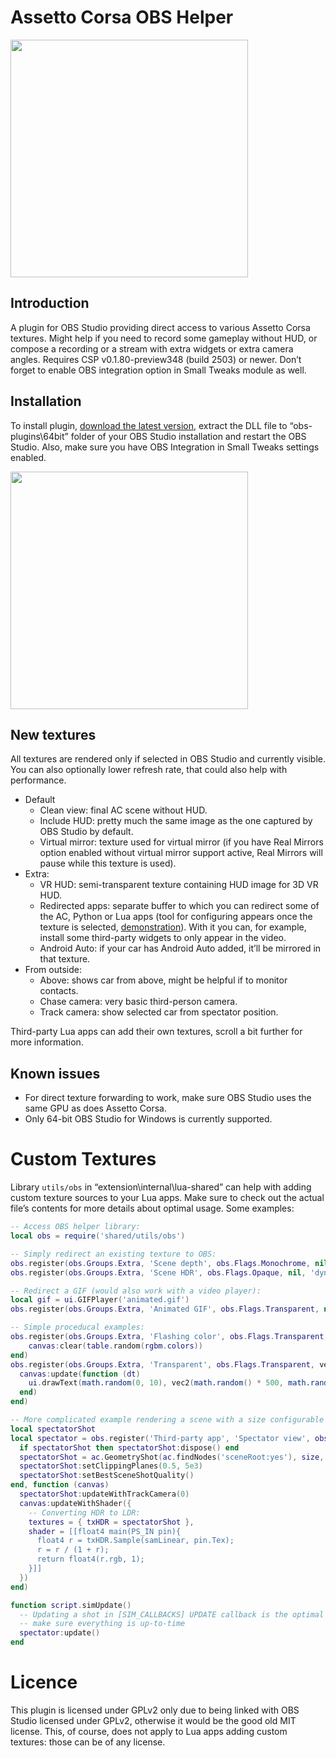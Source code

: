 # Assetto Corsa OBS Helper

<a href="https://files.acstuff.ru/shared/R72y/demo.mp4" target="_blank"><img src="https://files.acstuff.ru/shared/4DXZ/screen.jpg" width="380"></a>

## Introduction

A plugin for OBS Studio providing direct access to various Assetto Corsa textures. Might help if you need to record some gameplay without HUD, or compose a recording or a stream with extra widgets or extra camera angles. Requires CSP v0.1.80-preview348 (build 2503) or newer. Don’t forget to enable OBS integration option in Small Tweaks module as well.

## Installation

To install plugin, [download the latest version](/releases/latest/download/acc-obs-plugin.zip), extract the DLL file to “obs-plugins\64bit” folder of your OBS Studio installation and restart the OBS Studio. Also, make sure you have OBS Integration in Small Tweaks settings enabled.

<a href="https://files.acstuff.ru/shared/VPXU/20230728-162912.png" target="_blank"><img src="https://files.acstuff.ru/shared/VPXU/20230728-162912.png" width="380"></a>

## New textures

All textures are rendered only if selected in OBS Studio and currently visible. You can also optionally lower refresh rate, that could also help with performance. 

- Default
    - Clean view: final AC scene without HUD.
    - Include HUD: pretty much the same image as the one captured by OBS Studio by default.
    - Virtual mirror: texture used for virtual mirror (if you have Real Mirrors option enabled without virtual mirror support active, Real Mirrors will pause while this texture is used).
- Extra:
    - VR HUD: semi-transparent texture containing HUD image for 3D VR HUD.
    - Redirected apps: separate buffer to which you can redirect some of the AC, Python or Lua apps (tool for configuring appears once the texture is selected, [demonstration](https://files.acstuff.ru/shared/R72y/demo.mp4)). With it you can, for example, install some third-party widgets to only appear in the video.
    - Android Auto: if your car has Android Auto added, it’ll be mirrored in that texture.
- From outside:
    - Above: shows car from above, might be helpful if to monitor contacts.
    - Chase camera: very basic third-person camera.
    - Track camera: show selected car from spectator position.

Third-party Lua apps can add their own textures, scroll a bit further for more information.

## Known issues

- For direct texture forwarding to work, make sure OBS Studio uses the same GPU as does Assetto Corsa.
- Only 64-bit OBS Studio for Windows is currently supported.

# Custom Textures

Library `utils/obs` in “extension\internal\lua-shared” can help with adding custom texture sources to your Lua apps. Make sure to check out the actual file’s contents for more details about optimal usage. Some examples:

```lua
-- Access OBS helper library:
local obs = require('shared/utils/obs')

-- Simply redirect an existing texture to OBS:
obs.register(obs.Groups.Extra, 'Scene depth', obs.Flags.Monochrome, nil, 'dynamic::depth')
obs.register(obs.Groups.Extra, 'Scene HDR', obs.Flags.Opaque, nil, 'dynamic::hdr')

-- Redirect a GIF (would also work with a video player):
local gif = ui.GIFPlayer('animated.gif')
obs.register(obs.Groups.Extra, 'Animated GIF', obs.Flags.Transparent, nil, gif)

-- Simple proceducal examples:
obs.register(obs.Groups.Extra, 'Flashing color', obs.Flags.Transparent, vec2(256, 256), function (canvas)
    canvas:clear(table.random(rgbm.colors))
end)
obs.register(obs.Groups.Extra, 'Transparent', obs.Flags.Transparent, vec2(512, 128), function (canvas)
  canvas:update(function (dt)
    ui.drawText(math.random(0, 10), vec2(math.random() * 500, math.random() * 120), table.random(rgbm.colors))
  end)
end)

-- More complicated example rendering a scene with a size configurable in OBS Studio:
local spectatorShot
local spectator = obs.register('Third-party app', 'Spectator view', obs.Flags.ManualUpdate + obs.Flags.ApplyCMAA + obs.Flags.UserSize, function (size) 
  if spectatorShot then spectatorShot:dispose() end
  spectatorShot = ac.GeometryShot(ac.findNodes('sceneRoot:yes'), size, 1, false, render.AntialiasingMode.None, render.TextureFormat.R11G11B10.Float)
  spectatorShot:setClippingPlanes(0.5, 5e3)
  spectatorShot:setBestSceneShotQuality()
end, function (canvas)
  spectatorShot:updateWithTrackCamera(0)
  canvas:updateWithShader({ 
    -- Converting HDR to LDR:
    textures = { txHDR = spectatorShot },
    shader = [[float4 main(PS_IN pin){ 
      float4 r = txHDR.Sample(samLinear, pin.Tex); 
      r = r / (1 + r); 
      return float4(r.rgb, 1); 
    }]]
  })
end)

function script.simUpdate()
  -- Updating a shot in [SIM_CALLBACKS] UPDATE callback is the optimal way to 
  -- make sure everything is up-to-time
  spectator:update()
end
```

# Licence

This plugin is licensed under GPLv2 only due to being linked with OBS Studio licensed under GPLv2, otherwise it would be the good old MIT license. This, of course, does not apply to Lua apps adding custom textures: those can be of any license.

